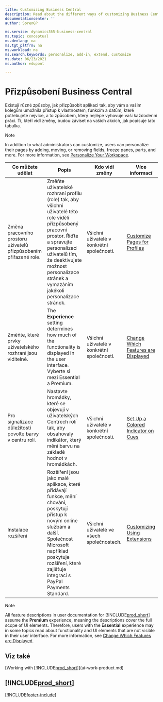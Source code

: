 ```yaml
---
title: Customizing Business Central
description: Read about the different ways of customizing Business Central to improve access to functionality and features you need most as suits your daily work.
documentationcenter: ''
author: SorenGP

ms.service: dynamics365-business-central
ms.topic: conceptual
ms.devlang: na
ms.tgt_pltfrm: na
ms.workload: na
ms.search.keywords: personalize, add-in, extend, customize
ms.date: 06/23/2021
ms.author: edupont

---
```

# Přizpůsobení Business Central
Existují různé způsoby, jak přizpůsobit aplikaci tak, aby vám a vašim kolegům umožnila přístup k vlastnostem, funkcím a datům, které potřebujete nejvíce, a to způsobem, který nejlépe vyhovuje vaší každodenní práci. Ti, kteří vidí změny, budou záviset na vašich akcích, jak popisuje tato tabulka.

> [!NOTE]
> In addition to what administrators can customize, users can personalize their pages by adding, moving, or removing fields, freeze panes, parts, and more. For more information, see [Personalize Your Workspace](ui-personalization-user.md).

| Co můžete udělat | Popis | Kdo vidí změny | Více informací |
|-----|---------------|---------|-------|
| Změna pracovního prostoru uživatelů přizpůsobením přiřazené role. | Změňte uživatelské rozhraní profilu (role) tak, aby všichni uživatelé této role viděli přizpůsobený pracovní prostor. Řiďte a spravujte personalizaci uživatelů tím, že deaktivujete možnost personalizace stránek a vymazáním jakékoli personalizace stránek. | Všichni uživatelé v konkrétní společnosti. | [Customize Pages for Profiles](ui-personalization-manage.md) |
| Změňte, které prvky uživatelského rozhraní jsou viditelné. | The **Experience** setting determines how much of the functionality is displayed in the user interface. Vyberte si mezi Essential a Premium. | Všichni uživatelé v konkrétní společnosti. | [Change Which Features are Displayed](ui-experiences.md) |
| Pro signalizace důležitosti povolte barvy v centru rolí. | Nastavte hromádky, které se objevují v uživatelských Centrech rolí tak, aby obsahovaly indikátor, který mění barvu na základě hodnot v hromádkách. | Všichni uživatelé v konkrétní společnosti. | [Set Up a Colored Indicator on Cues](admin-how-set-up-colored-indicator-on-cues.md) |
| Instalace rozšíření | Rozšíření jsou jako malé aplikace, které přidávají funkce, mění chování, poskytují přístup k novým online službám a další. Společnost Microsoft například poskytuje rozšíření, které zajišťuje integraci s PayPal Payments Standard. | Všichni uživatelé ve všech společnostech. | [Customizing Using Extensions](ui-extensions.md) |
> [!NOTE]
> All feature descriptions in user documentation for [!INCLUDE[prod_short](includes/prod_short.md)] assume the **Premium** experience, meaning the descriptions cover the full scope of UI elements. Therefore, users with the **Essential** experience may in some topics read about functionality and UI elements that are not visible in their user interface. For more information, see [Change Which Features are Displayed](ui-experiences.md).

## Viz také
[Working with [!INCLUDE[prod_short](includes/prod_short.md)]](ui-work-product.md)

## [!INCLUDE[prod_short](includes/free_trial_md.md)]


[!INCLUDE[footer-include](includes/footer-banner.md)]